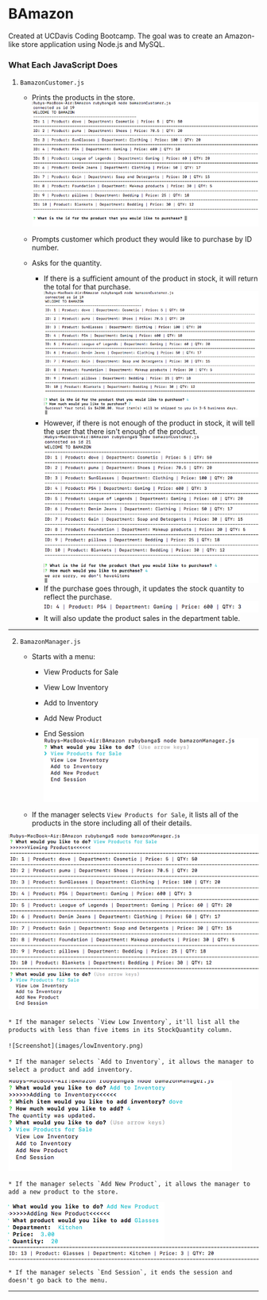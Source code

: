 # BAmazon
Created at UCDavis Coding Bootcamp. The goal was to create an Amazon-like store application using Node.js and MySQL.
### What Each JavaScript Does

1. `BamazonCustomer.js`

    * Prints the products in the store.
     ![Screenshot](images/startCustomer.png)
    * Prompts customer which product they would like to purchase by ID number.

    * Asks for the quantity.

      * If there is a sufficient amount of the product in stock, it will return the total for that purchase.
      ![Screenshot](images/ItemIdAndSuccess.png)
      * However, if there is not enough of the product in stock, it will tell the user that there isn't enough of the product.
      ![Screenshot](images/OutOfStock.png)
      * If the purchase goes through, it updates the stock quantity to reflect the purchase.
      ![Screenshot](images/UpdateDB.png)
      * It will also update the product sales in the department table.

-----------------------

2. `BamazonManager.js`

    * Starts with a menu:
   
        * View Products for Sale
       
        * View Low Inventory
        
        * Add to Inventory

        * Add New Product
        * End Session
 ![Screenshot](images/start.png)


    * If the manager selects `View Products for Sale`, it lists all of the products in the store including all of their details.

 ![Screenshot](images/ViewProducts.png)

    * If the manager selects `View Low Inventory`, it'll list all the products with less than five items in its StockQuantity column.

    ![Screenshot](images/lowInventory.png)

    * If the manager selects `Add to Inventory`, it allows the manager to select a product and add inventory.

![Screenshot](images/AddToInventory.png)

    * If the manager selects `Add New Product`, it allows the manager to add a new product to the store.
 ![Screenshot](images/NewProduct.png)
  ![Screenshot](images/NewProductUpdateInDB.png)
  
    * If the manager selects `End Session`, it ends the session and doesn't go back to the menu.

-----------------------
